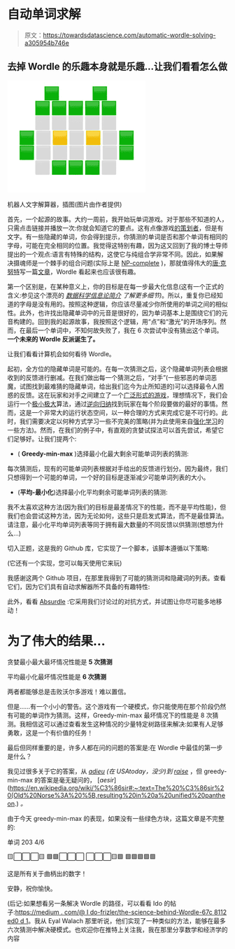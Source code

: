 # 自动单词求解

> 原文：<https://towardsdatascience.com/automatic-wordle-solving-a305954b746e>

## 去掉 Wordle 的乐趣本身就是乐趣…让我们看看怎么做

![](img/345564078e1d34d0aa9c6b174c2af8ee.png)

机器人文字解算器，插图(图片由作者提供)

首先，一个起源的故事。大约一周前，我开始玩单词游戏。对于那些不知道的人，只需点击链接并播放一次:你就会知道它的要点。这有点像游戏[的策划者](https://en.wikipedia.org/wiki/Mastermind_(board_game))，但是有文字。有一些隐藏的单词，你会得到提示，你猜测的单词是否和那个单词有相同的字母，可能在完全相同的位置。我觉得这特别有趣，因为这又回到了我的博士导师提出的一个观点:语言有特殊的结构，这使它与纯组合学非常不同。因此，如果解决摄魂师是一个棘手的组合问题(实际上是 [NP-complete](https://arxiv.org/abs/cs/0512049) )，那就值得伟大的[唐·克努特](https://en.wikipedia.org/wiki/Donald_Knuth)写一篇[文章](https://www.cs.uni.edu/~wallingf/teaching/cs3530/resources/knuth-mastermind.pdf)，Wordle 看起来也应该很有趣。

第一个区别是，在某种意义上，你的目标是在每一步最大化信息(这有一个正式的含义:参见这个漂亮的 [*数据科学信息论简介*](/an-introduction-to-information-theory-for-data-science-4fcbb4d40878) *了解更多细节)*。所以，重复你已经知道的字母是没有用的。按照这种逻辑，你应该尽量减少你所使用的单词之间的相似性。此外，也许找出隐藏单词中的元音是很好的，因为单词基本上是围绕它们的元音构建的。回到我的起源故事，我按照这个逻辑，用“点”和“激光”的开场序列。然而，在最后一个单词中，不知何故失败了，我在 6 次尝试中没有猜出这个单词。**一个未来的 Wordle 反派诞生了。**

让我们看看计算机会如何看待 Wordle。

起初，全方位的隐藏单词是可能的。在每一次猜测之后，这个隐藏单词列表会根据收到的反馈进行删减。在我们做出每一个猜测之后，“对手”(一些邪恶的单词恶魔，试图找到最难猜的隐藏单词，给出我们迄今为止所知道的)可以选择最令人困惑的反馈。这在玩家和对手之间建立了一个[广泛形式的游戏](https://en.wikipedia.org/wiki/Extensive-form_game)，理想情况下，我们会运行一个[极小极大](https://en.wikipedia.org/wiki/Minimax)算法，通过[逆向归纳](https://en.wikipedia.org/wiki/Backward_induction)找到玩家在每个阶段要做的最好的事情。然而，这是一个非常大的运行状态空间，以一种合理的方式来完成它是不可行的。此时，我们需要决定以何种方式学习一些不完美的策略(并为此使用来自[强化学习](/state-values-and-policy-evaluation-ceefdd8c2369)的一些方法)。然而，在我们的例子中，有直观的贪婪试探法可以首先尝试，希望它们足够好。让我们提两个:

*   ( **Greedy-min-max** )选择最小化最大剩余可能单词列表的猜测:

每次猜测后，现有的可能单词列表根据对手给出的反馈进行划分。因为最终，我们只想得到一个可能的单词，一个好的目标是逐渐减少可能单词列表的大小。

*   (**平均-最小化**)选择最小化平均剩余可能单词列表的猜测:

我不太喜欢这种方法(因为我们的目标是最差情况下的性能，而不是平均性能)，但我们也会尝试这种方法，因为无论如何，这些只是启发式算法，而不是最佳算法。请注意，最小化平均单词列表等同于拥有最大数量的不同反馈以供猜测(想想为什么…)

切入正题，这是我的 Github 库，它实现了一个脚本，该脚本遵循以下策略:

[](https://github.com/yotam-gafni/wordle_solver)  

(它还有一个实现，您可以每天使用它来玩)

我感谢这两个 Github 项目，在那里我得到了可能的猜测词和隐藏词的列表。查看它们，因为它们具有自动求解器所不具备的有趣特性:

[](https://github.com/coolbutuseless/wordle)  [](https://github.com/octokatherine/word-master)  

此外，看看 [Absurdle](https://qntm.org/files/wordle/index.html) :它采用我们讨论过的对抗方式，并试图让你尽可能多地移动！

# 为了伟大的结果…

贪婪最小最大最坏情况性能是 **5 次猜测**

平均最小化最坏情况性能是 **6 次猜测**

两者都能够总是击败沃尔多游戏！难以置信。

但是……有一个小小的警告。这个游戏有一个硬模式，你只能使用在那个阶段仍然有可能的单词作为猜测。这样，Greedy-min-max 最坏情况下的性能是 8 次猜测。我相信这可以通过查看发生这种情况的少量特定树路径来解决:如果有人足够勇敢，这是一个有价值的任务！

最后但同样重要的是，许多人都在问的问题的答案是:在 Wordle 中最佳的第一步是什么？

我见过很多关于它的答案，从 [*adieu*](https://ftw.usatoday.com/lists/wordle-strategy-first-word-best-adieu) *(在 USAtoday，没少)到* [*raise*](https://matt-rickard.com/wordle-whats-the-best-starting-word/) ，但 greedy-min-max 的答案是毫无疑问的， [*aesir*](https://en.wikipedia.org/wiki/%C3%86sir#:~:text=The%20%C3%86sir%20(Old%20Norse%3A%20%5B,resulting%20in%20a%20unified%20pantheon.) *。*

由于今天 greedy-min-max 的表现，如果没有一些绿色方块，这篇文章是不完整的:

单词 203 4/6

🟨⬜⬜⬜🟨
🟩🟩⬜⬜⬜
⬜⬜⬜🟨🟩
🟩🟩🟩🟩🟩

这是所有关于曲柄出的数字！

安静，祝你愉快。

(后记:如果想看另一条解决 Wordle 的路径，可以看看 Ido 的帖子:[https://medium . com/@ I do-frizler/the-science-behind-Wordle-67c 8112 ed0 d 1](https://medium.com/@ido-frizler/the-science-behind-wordle-67c8112ed0d1)。我从 Eyal Walach 那里听说，他们实现了一种类似的方法，能够在最多六次猜测中解决硬模式。也欢迎你在推特上关注我，我在那里分享数学和经济学的内容